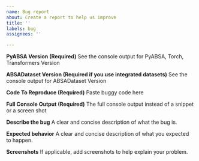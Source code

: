 ```yaml
---
name: Bug report
about: Create a report to help us improve
title: ''
labels: bug
assignees: ''

---
```


**PyABSA Version (Required)**
See the console output for PyABSA, Torch, Transformers Version

**ABSADataset Version (Required if you use integrated datasets)**
See the console output for ABSADataset Version

**Code To Reproduce (Required)**
Paste buggy code here

**Full Console Output (Required)**
The full console output instead of a snippet or a screen shot

**Describe the bug**
A clear and concise description of what the bug is.

**Expected behavior**
A clear and concise description of what you expected to happen.

**Screenshots**
If applicable, add screenshots to help explain your problem.
